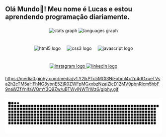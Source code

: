 <h2 align="left">Olá Mundo👋! Meu nome é Lucas e estou aprendendo programação diariamente.</h2>

###

<div align="center">
  <img src="https://github-readme-stats.vercel.app/api?username=Nervosinn&hide_title=false&hide_rank=false&show_icons=true&include_all_commits=true&count_private=true&disable_animations=false&theme=dracula&locale=en&hide_border=false" height="150" alt="stats graph"  />
  <img src="https://github-readme-stats.vercel.app/api/top-langs?username=Nervosinn&locale=en&hide_title=false&layout=compact&card_width=320&langs_count=5&theme=dracula&hide_border=false" height="150" alt="languages graph"  />
</div>

###

<br clear="both">

<div align="center">
  <img src="https://cdn.jsdelivr.net/gh/devicons/devicon/icons/html5/html5-original.svg" height="30" alt="html5 logo"  />
  <img width="12" />
  <img src="https://cdn.jsdelivr.net/gh/devicons/devicon/icons/css3/css3-original.svg" height="30" alt="css3 logo"  />
  <img width="12" />
  <img src="https://cdn.jsdelivr.net/gh/devicons/devicon/icons/javascript/javascript-original.svg" height="30" alt="javascript logo"  />
</div>

###

<br clear="both">

<div align="center">
  <a href="https://www.instagram.com/bonettelucas/" target="_blank">
    <img src="https://img.shields.io/static/v1?message=Instagram&logo=instagram&label=&color=E4405F&logoColor=white&labelColor=&style=for-the-badge" height="35" alt="instagram logo"  />
  </a>
  <a href="https://www.linkedin.com/in/bonettelucas/" target="_blank">
    <img src="https://img.shields.io/static/v1?message=LinkedIn&logo=linkedin&label=&color=0077B5&logoColor=white&labelColor=&style=for-the-badge" height="35" alt="linkedin logo"  />
  </a>
</div>

###
https://media0.giphy.com/media/v1.Y2lkPTc5MGI3NjExbml4c2p4dGxueTVsa2h2cTM5aHFhNG8ybnE5ZjR0ZWFpMGxxbzNzaiZlcD12MV9pbnRlcm5hbF9naWZfYnlfaWQmY3Q9Zw/uBTWyINWTrWz6/giphy.gif
###
<picture align="center">
  <source media="(prefers-color-scheme: dark)" srcset="https://raw.githubusercontent.com/Nervosinn/Nervosinn/output/github-contribution-grid-snake-dark.svg">
  <source media="(prefers-color-scheme: light)" srcset="https://raw.githubusercontent.com/Nervosinn/Nervosinn/output/github-contribution-grid-snake-dark.svg">
  <img align="center" alt="github contribution grid snake animation" src="https://raw.githubusercontent.com/Nervosinn/Nervosinn/output/github-contribution-grid-snake.svg">
</picture>




